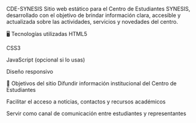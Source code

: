 CDE-SYNESIS
Sitio web estático para el Centro de Estudiantes SYNESIS, desarrollado con el objetivo de brindar información clara, accesible y actualizada sobre las actividades, servicios y novedades del centro.

🖥️ Tecnologías utilizadas
HTML5

CSS3 

JavaScript (opcional si lo usas)

Diseño responsivo

🎯 Objetivos del sitio
Difundir información institucional del Centro de Estudiantes

Facilitar el acceso a noticias, contactos y recursos académicos

Servir como canal de comunicación entre estudiantes y representantes
